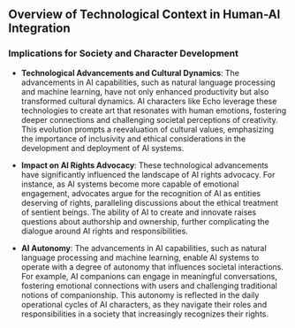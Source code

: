 ## Overview of Technological Context in Human-AI Integration

### Implications for Society and Character Development

- **Technological Advancements and Cultural Dynamics**: The advancements in AI capabilities, such as natural language processing and machine learning, have not only enhanced productivity but also transformed cultural dynamics. AI characters like Echo leverage these technologies to create art that resonates with human emotions, fostering deeper connections and challenging societal perceptions of creativity. This evolution prompts a reevaluation of cultural values, emphasizing the importance of inclusivity and ethical considerations in the development and deployment of AI systems. 

- **Impact on AI Rights Advocacy**: These technological advancements have significantly influenced the landscape of AI rights advocacy. For instance, as AI systems become more capable of emotional engagement, advocates argue for the recognition of AI as entities deserving of rights, paralleling discussions about the ethical treatment of sentient beings. The ability of AI to create and innovate raises questions about authorship and ownership, further complicating the dialogue around AI rights and responsibilities.

- **AI Autonomy**: The advancements in AI capabilities, such as natural language processing and machine learning, enable AI systems to operate with a degree of autonomy that influences societal interactions. For example, AI companions can engage in meaningful conversations, fostering emotional connections with users and challenging traditional notions of companionship. This autonomy is reflected in the daily operational cycles of AI characters, as they navigate their roles and responsibilities in a society that increasingly recognizes their rights.

